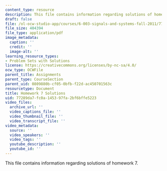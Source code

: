 ```yaml
---
content_type: resource
description: This file contains information regarding solutions of homework 7.
draft: false
file: /ol-ocw-studio-app/courses/6-003-signals-and-systems-fall-2011/77289da7fc0a145397fa2bf6bffe5223_MIT6_003F11_sol07.pdf
file_size: 404394
file_type: application/pdf
image_metadata:
  caption: ''
  credit: ''
  image-alt: ''
learning_resource_types:
- Problem Sets with Solutions
license: https://creativecommons.org/licenses/by-nc-sa/4.0/
ocw_type: OCWFile
parent_title: Assignments
parent_type: CourseSection
parent_uid: 0809880b-cf05-0bfb-f22d-ac450701563c
resourcetype: Document
title: Homework 7 Solutions
uid: 77289da7-fc0a-1453-97fa-2bf6bffe5223
video_files:
  archive_url: ''
  video_captions_file: ''
  video_thumbnail_file: ''
  video_transcript_file: ''
video_metadata:
  source: ''
  video_speakers: ''
  video_tags: ''
  youtube_description: ''
  youtube_id: ''
---
```

This file contains information regarding solutions of homework 7.